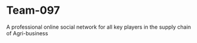 # Team-097
A professional online social network for all key players in the supply chain of Agri-business
